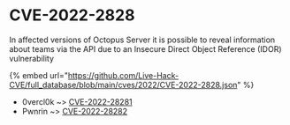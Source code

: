 # CVE-2022-2828

In affected versions of Octopus Server it is possible to reveal information about teams via the API due to an Insecure Direct Object Reference (IDOR) vulnerability

{% embed url="https://github.com/Live-Hack-CVE/full_database/blob/main/cves/2022/CVE-2022-2828.json" %}


* 0vercl0k ~> [CVE-2022-28281](https://zeste.alice-snow.ru/2022/database/cve-2022-2828/cve-2022-28281-0vercl0k)
* Pwnrin ~> [CVE-2022-28282](https://zeste.alice-snow.ru/2022/database/cve-2022-2828/cve-2022-28282-pwnrin)